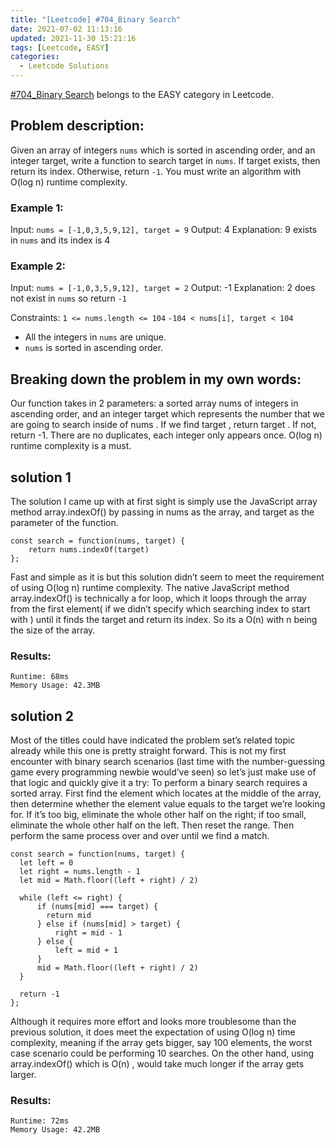 ```yaml
---
title: "[Leetcode] #704_Binary Search"
date: 2021-07-02 11:13:16
updated: 2021-11-30 15:21:16
tags: [Leetcode, EASY]
categories:
  - Leetcode Solutions
---
```


[#704_Binary Search](https://leetcode.com/problems/binary-search/) belongs to the EASY category in Leetcode.
<!-- more -->
## Problem description:
Given an array of integers `nums` which is sorted in ascending order, and an integer target, write a function to search target in `nums`. If target exists, then return its index. Otherwise, return `-1`.
You must write an algorithm with O(log n) runtime complexity.

### Example 1:

Input: `nums = [-1,0,3,5,9,12], target = 9`
Output: 4
Explanation: 9 exists in `nums` and its index is 4

### Example 2:

Input: `nums = [-1,0,3,5,9,12], target = 2`
Output: -1
Explanation: 2 does not exist in `nums` so return `-1`

Constraints:
`1 <= nums.length <= 104`
`-104 < nums[i], target < 104`

- All the integers in `nums` are unique.
- `nums` is sorted in ascending order.

## Breaking down the problem in my own words:
Our function takes in 2 parameters: a sorted array nums of integers in ascending order, and an integer target which represents the number that we are going to search inside of nums .
If we find target , return target . If not, return -1.
There are no duplicates, each integer only appears once.
O(log n) runtime complexity is a must.


## solution 1

The solution I came up with at first sight is simply use the JavaScript array method array.indexOf() by passing in nums as the array, and target as the parameter of the function.

```
const search = function(nums, target) {
    return nums.indexOf(target)
};
```

Fast and simple as it is but this solution didn’t seem to meet the requirement of using O(log n) runtime complexity. The native JavaScript method array.indexOf() is technically a for loop, which it loops through the array from the first element( if we didn’t specify which searching index to start with ) until it finds the target and return its index. So its a O(n) with n being the size of the array.

### Results:

```
Runtime: 68ms
Memory Usage: 42.3MB
```

## solution 2

Most of the titles could have indicated the problem set’s related topic already while this one is pretty straight forward. This is not my first encounter with binary search scenarios (last time with the number-guessing game every programming newbie would’ve seen) so let’s just make use of that logic and quickly give it a try:
To perform a binary search requires a sorted array. First find the element which locates at the middle of the array, then determine whether the element value equals to the target we’re looking for. If it’s too big, eliminate the whole other half on the right; if too small, eliminate the whole other half on the left. Then reset the range. Then perform the same process over and over until we find a match.

```
const search = function(nums, target) {
  let left = 0
  let right = nums.length - 1
  let mid = Math.floor((left + right) / 2)
  
  while (left <= right) {
      if (nums[mid] === target) {
        return mid  
      } else if (nums[mid] > target) {
          right = mid - 1
      } else {
          left = mid + 1
      }
      mid = Math.floor((left + right) / 2)
  }
  
  return -1 
};
```

Although it requires more effort and looks more troublesome than the previous solution, it does meet the expectation of using O(log n) time complexity, meaning if the array gets bigger, say 100 elements, the worst case scenario could be performing 10 searches. On the other hand, using array.indexOf() which is O(n) , would take much longer if the array gets larger.

### Results:

```
Runtime: 72ms
Memory Usage: 42.2MB
```